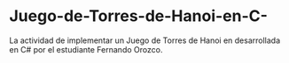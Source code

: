 # Juego-de-Torres-de-Hanoi-en-C-
La actividad de implementar un Juego de Torres de Hanoi en desarrollada en  C# por el estudiante Fernando Orozco.
